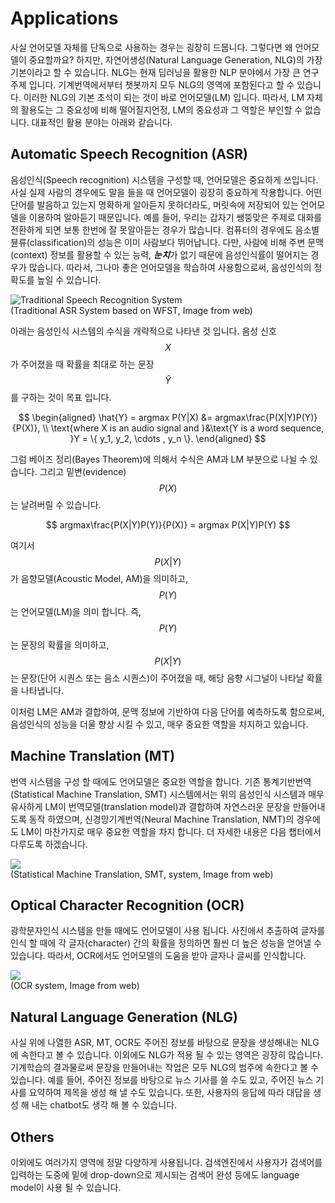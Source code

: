 # Applications

사실 언어모델 자체를 단독으로 사용하는 경우는 굉장히 드뭅니다. 그렇다면 왜 언어모델이 중요할까요? 하지만, 자연어생성(Natural Language Generation, NLG)의 가장 기본이라고 할 수 있습니다. NLG는 현재 딥러닝을 활용한 NLP 분야에서 가장 큰 연구주제 입니다. 기계번역에서부터 챗봇까지 모두 NLG의 영역에 포함된다고 할 수 있습니다. 이러한 NLG의 기본 초석이 되는 것이 바로 언어모델(LM) 입니다. 따라서, LM 자체의 활용도는 그 중요성에 비해 떨어질지언정, LM의 중요성과 그 역할은 부인할 수 없습니다. 대표적인 활용 분야는 아래와 같습니다.

## Automatic Speech Recognition (ASR)

음성인식(Speech recognition) 시스템을 구성할 때, 언어모델은 중요하게 쓰입니다. 사실 실제 사람의 경우에도 말을 들을 때 언어모델이 굉장히 중요하게 작용합니다. 어떤 단어를 발음하고 있는지 명확하게 알아듣지 못하더라도, 머릿속에 저장되어 있는 언어모델을 이용하여 알아듣기 때문입니다. 예를 들어, 우리는 갑자기 쌩뚱맞은 주제로 대화를 전환하게 되면 보통 한번에 잘 못알아듣는 경우가 많습니다. 컴퓨터의 경우에도 음소별 뷴류(classification)의 성능은 이미 사람보다 뛰어납니다. 다만, 사람에 비해 주변 문맥(context) 정보를 활용할 수 있는 능력, ***눈치***가 없기 때문에 음성인식률이 떨어지는 경우가 많습니다. 따라서, 그나마 좋은 언어모델을 학습하여 사용함으로써, 음성인식의 정확도를 높일 수 있습니다.

![Traditional Speech Recognition System](https://www.esat.kuleuven.be/psi/spraak/demo/Recog/lvr_scheme.gif)<br>
(Traditional ASR System based on WFST, Image from web)

아래는 음성인식 시스템의 수식을 개략적으로 나타낸 것 입니다. 음성 신호 $$ X $$가 주어졌을 때 확률을 최대로 하는 문장 $$ \hat{Y} $$를 구하는 것이 목표 입니다.

$$
\begin{aligned}
\hat{Y} = argmax P(Y|X) &= argmax\frac{P(X|Y)P(Y)}{P(X)}, \\
\text{where X is an audio signal and }&\text{Y is a word sequence, }Y = \{ y_1, y_2, \cdots , y_n \}.
\end{aligned}
$$

그럼 베이즈 정리(Bayes Theorem)에 의해서 수식은 AM과 LM 부분으로 나뉠 수 있습니다. 그리고 밑변(evidence) $$ P(X) $$는 날려버릴 수 있습니다.

$$
argmax\frac{P(X|Y)P(Y)}{P(X)} = argmax P(X|Y)P(Y)
$$

여기서 $$ P(X|Y) $$가 음향모델(Acoustic Model, AM)을 의미하고, $$ P(Y) $$는 언어모델(LM)을 의미 합니다. 즉, $$ P(Y) $$는 문장의 확률을 의미하고, $$ P(X|Y) $$는 문장(단어 시퀀스 또는 음소 시퀀스)이 주어졌을 때, 해당 음향 시그널이 나타날 확률을 나타냅니다.

이처럼 LM은 AM과 결합하여, 문맥 정보에 기반하여 다음 단어를 예측하도록 함으로써, 음성인식의 성능을 더울 향상 시킬 수 있고, 매우 중요한 역할을 차지하고 있습니다.

## Machine Translation (MT)

번역 시스템을 구성 할 때에도 언어모델은 중요한 역할을 합니다. 기존 통계기반번역(Statistical Machine Translation, SMT) 시스템에서는 위의 음성인식 시스템과 매우 유사하게 LM이 번역모델(translation model)과 결합하여 자연스러운 문장을 만들어내도록 동작 하였으며, 신경망기계번역(Neural Machine Translation, NMT)의 경우에도 LM이 마찬가지로 매우 중요한 역할을 차지 합니다. 더 자세한 내용은 다음 챕터에서 다루도록 하겠습니다.

![](http://www.kecl.ntt.co.jp/rps/_src/sc1134/innovative_3_1e.jpg)<br>
(Statistical Machine Translation, SMT, system, Image from web)

## Optical Character Recognition (OCR)

광학문자인식 시스템을 만들 때에도 언어모델이 사용 됩니다. 사진에서 추출하여 글자를 인식 할 때에 각 글자(character) 간의 확률을 정의하면 훨씬 더 높은 성능을 얻어낼 수 있습니다. 따라서, OCR에서도 언어모델의 도움을 받아 글자나 글씨를 인식합니다.

![](https://doi.ieeecomputersociety.org/cms/Computer.org/dl/trans/tp/2013/10/figures/ttp20131024131.gif)<br>
(OCR system, Image from web)

## Natural Language Generation (NLG)

사실 위에 나열한 ASR, MT, OCR도 주어진 정보를 바탕으로 문장을 생성해내는 NLG에 속한다고 볼 수 있습니다. 이외에도 NLG가 적용 될 수 있는 영역은 굉장히 많습니다. 기계학습의 결과물로써 문장을 만들어내는 작업은 모두 NLG의 범주에 속한다고 볼 수 있습니다. 예를 들어, 주어진 정보를 바탕으로 뉴스 기사를 쓸 수도 있고, 주어진 뉴스 기사를 요약하여 제목을 생성 해 낼 수도 있습니다. 또한, 사용자의 응답에 따라 대답을 생성 해 내는 chatbot도 생각 해 볼 수 있습니다.

## Others

이외에도 여러가지 영역에 정말 다양하게 사용됩니다. 검색엔진에서 사용자가 검색어를 입력하는 도중에 밑에 drop-down으로 제시되는 검색어 완성 등에도 language model이 사용 될 수 있습니다.
